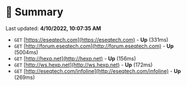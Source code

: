 # 📖 Summary
Last updated: **4/10/2022, 10:07:35 AM**

- `GET` [https://eseqtech.com](https://eseqtech.com) - **Up** (331ms)
- `GET` [http://forum.eseqtech.com](http://forum.eseqtech.com) - **Up** (5004ms)
- `GET` [http://hexp.net](http://hexp.net) - **Up** (156ms)
- `GET` [http://ws.hexp.net](http://ws.hexp.net) - **Up** (172ms)
- `GET` [http://eseqtech.com/infoline](http://eseqtech.com/infoline) - **Up** (269ms)
